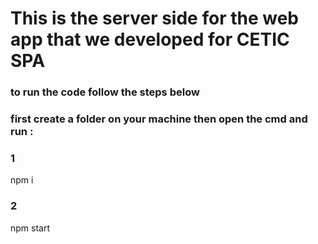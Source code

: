 # This is the server side for the web app that we developed for CETIC SPA



### to run the code follow the steps below
### first create a folder on your machine then open the cmd and run :
### 1
npm i
### 2
npm start
